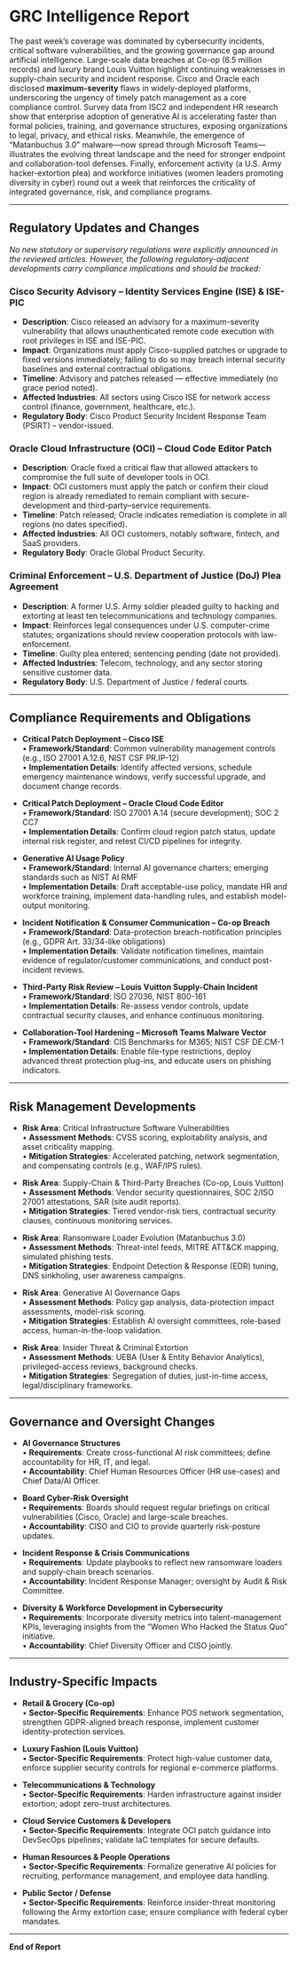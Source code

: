 # GRC Intelligence Report

The past week’s coverage was dominated by cybersecurity incidents, critical software vulnerabilities, and the growing governance gap around artificial intelligence. Large-scale data breaches at Co-op (6.5 million records) and luxury brand Louis Vuitton highlight continuing weaknesses in supply-chain security and incident response. Cisco and Oracle each disclosed **maximum-severity** flaws in widely-deployed platforms, underscoring the urgency of timely patch management as a core compliance control. Survey data from ISC2 and independent HR research show that enterprise adoption of generative AI is accelerating faster than formal policies, training, and governance structures, exposing organizations to legal, privacy, and ethical risks. Meanwhile, the emergence of “Matanbuchus 3.0” malware—now spread through Microsoft Teams—illustrates the evolving threat landscape and the need for stronger endpoint and collaboration-tool defenses. Finally, enforcement activity (a U.S. Army hacker-extortion plea) and workforce initiatives (women leaders promoting diversity in cyber) round out a week that reinforces the criticality of integrated governance, risk, and compliance programs.

---

## Regulatory Updates and Changes

_No new statutory or supervisory regulations were explicitly announced in the reviewed articles. However, the following regulatory-adjacent developments carry compliance implications and should be tracked:_

### Cisco Security Advisory – Identity Services Engine (ISE) & ISE-PIC
- **Description**: Cisco released an advisory for a maximum-severity vulnerability that allows unauthenticated remote code execution with root privileges in ISE and ISE-PIC.
- **Impact**: Organizations must apply Cisco-supplied patches or upgrade to fixed versions immediately; failing to do so may breach internal security baselines and external contractual obligations.
- **Timeline**: Advisory and patches released  —  effective immediately (no grace period noted).
- **Affected Industries**: All sectors using Cisco ISE for network access control (finance, government, healthcare, etc.).
- **Regulatory Body**: Cisco Product Security Incident Response Team (PSIRT) – vendor-issued.

### Oracle Cloud Infrastructure (OCI) – Cloud Code Editor Patch
- **Description**: Oracle fixed a critical flaw that allowed attackers to compromise the full suite of developer tools in OCI.
- **Impact**: OCI customers must apply the patch or confirm their cloud region is already remediated to remain compliant with secure-development and third-party–service requirements.
- **Timeline**: Patch released; Oracle indicates remediation is complete in all regions (no dates specified).
- **Affected Industries**: All OCI customers, notably software, fintech, and SaaS providers.
- **Regulatory Body**: Oracle Global Product Security.

### Criminal Enforcement – U.S. Department of Justice (DoJ) Plea Agreement
- **Description**: A former U.S. Army soldier pleaded guilty to hacking and extorting at least ten telecommunications and technology companies.
- **Impact**: Reinforces legal consequences under U.S. computer-crime statutes; organizations should review cooperation protocols with law-enforcement.
- **Timeline**: Guilty plea entered; sentencing pending (date not provided).
- **Affected Industries**: Telecom, technology, and any sector storing sensitive customer data.
- **Regulatory Body**: U.S. Department of Justice / federal courts.

---

## Compliance Requirements and Obligations

- **Critical Patch Deployment – Cisco ISE**  
  • **Framework/Standard**: Common vulnerability management controls (e.g., ISO 27001 A.12.6, NIST CSF PR.IP-12)  
  • **Implementation Details**: Identify affected versions, schedule emergency maintenance windows, verify successful upgrade, and document change records.

- **Critical Patch Deployment – Oracle Cloud Code Editor**  
  • **Framework/Standard**: ISO 27001 A.14 (secure development); SOC 2 CC7  
  • **Implementation Details**: Confirm cloud region patch status, update internal risk register, and retest CI/CD pipelines for integrity.

- **Generative AI Usage Policy**  
  • **Framework/Standard**: Internal AI governance charters; emerging standards such as NIST AI RMF  
  • **Implementation Details**: Draft acceptable-use policy, mandate HR and workforce training, implement data-handling rules, and establish model-output monitoring.

- **Incident Notification & Consumer Communication – Co-op Breach**  
  • **Framework/Standard**: Data-protection breach-notification principles (e.g., GDPR Art. 33/34-like obligations)  
  • **Implementation Details**: Validate notification timelines, maintain evidence of regulator/customer communications, and conduct post-incident reviews.

- **Third-Party Risk Review – Louis Vuitton Supply-Chain Incident**  
  • **Framework/Standard**: ISO 27036, NIST 800-161  
  • **Implementation Details**: Re-assess vendor controls, update contractual security clauses, and enhance continuous monitoring.

- **Collaboration-Tool Hardening – Microsoft Teams Malware Vector**  
  • **Framework/Standard**: CIS Benchmarks for M365; NIST CSF DE.CM-1  
  • **Implementation Details**: Enable file-type restrictions, deploy advanced threat protection plug-ins, and educate users on phishing indicators.

---

## Risk Management Developments

- **Risk Area**: Critical Infrastructure Software Vulnerabilities  
  • **Assessment Methods**: CVSS scoring, exploitability analysis, and asset criticality mapping.  
  • **Mitigation Strategies**: Accelerated patching, network segmentation, and compensating controls (e.g., WAF/IPS rules).

- **Risk Area**: Supply-Chain & Third-Party Breaches (Co-op, Louis Vuitton)  
  • **Assessment Methods**: Vendor security questionnaires, SOC 2/ISO 27001 attestations, SAR (site audit reports).  
  • **Mitigation Strategies**: Tiered vendor-risk tiers, contractual security clauses, continuous monitoring services.

- **Risk Area**: Ransomware Loader Evolution (Matanbuchus 3.0)  
  • **Assessment Methods**: Threat-intel feeds, MITRE ATT&CK mapping, simulated phishing tests.  
  • **Mitigation Strategies**: Endpoint Detection & Response (EDR) tuning, DNS sinkholing, user awareness campaigns.

- **Risk Area**: Generative AI Governance Gaps  
  • **Assessment Methods**: Policy gap analysis, data-protection impact assessments, model-risk scoring.  
  • **Mitigation Strategies**: Establish AI oversight committees, role-based access, human-in-the-loop validation.

- **Risk Area**: Insider Threat & Criminal Extortion  
  • **Assessment Methods**: UEBA (User & Entity Behavior Analytics), privileged-access reviews, background checks.  
  • **Mitigation Strategies**: Segregation of duties, just-in-time access, legal/disciplinary frameworks.

---

## Governance and Oversight Changes

- **AI Governance Structures**  
  • **Requirements**: Create cross-functional AI risk committees; define accountability for HR, IT, and legal.  
  • **Accountability**: Chief Human Resources Officer (HR use-cases) and Chief Data/AI Officer.

- **Board Cyber-Risk Oversight**  
  • **Requirements**: Boards should request regular briefings on critical vulnerabilities (Cisco, Oracle) and large-scale breaches.  
  • **Accountability**: CISO and CIO to provide quarterly risk-posture updates.

- **Incident Response & Crisis Communications**  
  • **Requirements**: Update playbooks to reflect new ransomware loaders and supply-chain breach scenarios.  
  • **Accountability**: Incident Response Manager; oversight by Audit & Risk Committee.

- **Diversity & Workforce Development in Cybersecurity**  
  • **Requirements**: Incorporate diversity metrics into talent-management KPIs, leveraging insights from the “Women Who Hacked the Status Quo” initiative.  
  • **Accountability**: Chief Diversity Officer and CISO jointly.

---

## Industry-Specific Impacts

- **Retail & Grocery (Co-op)**  
  • **Sector-Specific Requirements**: Enhance POS network segmentation, strengthen GDPR-aligned breach response, implement customer identity-protection services.

- **Luxury Fashion (Louis Vuitton)**  
  • **Sector-Specific Requirements**: Protect high-value customer data, enforce supplier security controls for regional e-commerce platforms.

- **Telecommunications & Technology**  
  • **Sector-Specific Requirements**: Harden infrastructure against insider extortion; adopt zero-trust architectures.

- **Cloud Service Customers & Developers**  
  • **Sector-Specific Requirements**: Integrate OCI patch guidance into DevSecOps pipelines; validate IaC templates for secure defaults.

- **Human Resources & People Operations**  
  • **Sector-Specific Requirements**: Formalize generative AI policies for recruiting, performance management, and employee data handling.

- **Public Sector / Defense**  
  • **Sector-Specific Requirements**: Reinforce insider-threat monitoring following the Army extortion case; ensure compliance with federal cyber mandates.

---

**End of Report**